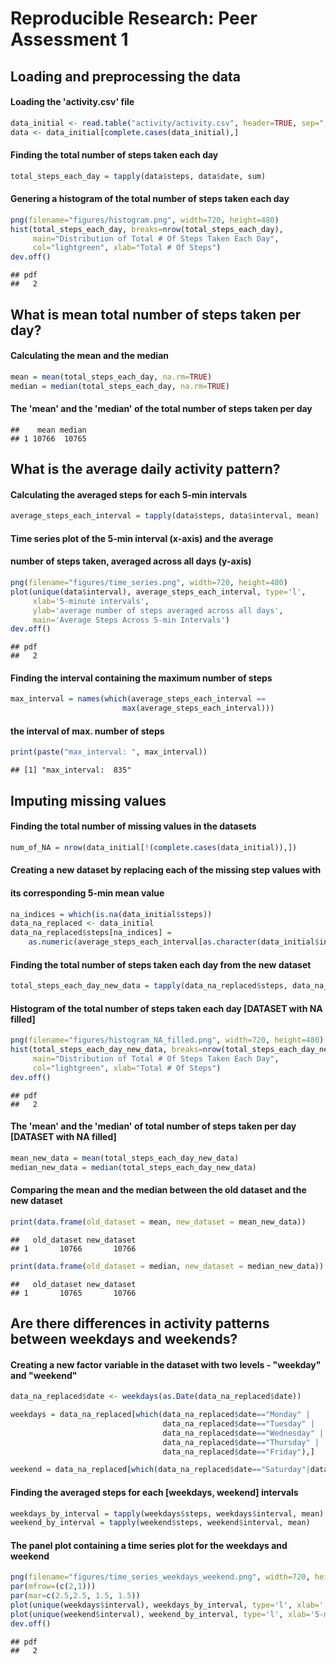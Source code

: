 # Reproducible Research: Peer Assessment 1

  
## Loading and preprocessing the data
#### Loading the 'activity.csv' file

```r
data_initial <- read.table("activity/activity.csv", header=TRUE, sep=",")
data <- data_initial[complete.cases(data_initial),]
```
#### Finding the total number of steps taken each day

```r
total_steps_each_day = tapply(data$steps, data$date, sum)
```

#### Genering a histogram of the total number of steps taken each day

```r
png(filename="figures/histogram.png", width=720, height=480)
hist(total_steps_each_day, breaks=nrow(total_steps_each_day), 
     main="Distribution of Total # Of Steps Taken Each Day",
     col="lightgreen", xlab="Total # Of Steps")
dev.off()
```

```
## pdf 
##   2
```

## What is mean total number of steps taken per day?
#### Calculating the mean and the median    

```r
mean = mean(total_steps_each_day, na.rm=TRUE)
median = median(total_steps_each_day, na.rm=TRUE)
```
#### The 'mean' and the 'median' of the total number of steps taken per day

```
##    mean median
## 1 10766  10765
```


## What is the average daily activity pattern?

#### Calculating the averaged steps for each 5-min intervals

```r
average_steps_each_interval = tapply(data$steps, data$interval, mean)
```

#### Time series plot of the 5-min interval (x-axis) and the average
#### number of steps taken, averaged across all days (y-axis)

```r
png(filename="figures/time_series.png", width=720, height=480)
plot(unique(data$interval), average_steps_each_interval, type='l',
     xlab='5-minute intervals', 
     ylab='average number of steps averaged across all days',
     main='Average Steps Across 5-min Intervals')
dev.off()
```

```
## pdf 
##   2
```

#### Finding the interval containing the maximum number of steps

```r
max_interval = names(which(average_steps_each_interval == 
                         max(average_steps_each_interval)))
```

#### the interval of max. number of steps

```r
print(paste("max_interval: ", max_interval))
```

```
## [1] "max_interval:  835"
```

## Imputing missing values
#### Finding the total number of missing values in the datasets

```r
num_of_NA = nrow(data_initial[!(complete.cases(data_initial)),])
```

#### Creating a new dataset by replacing each of the missing step values with
#### its corresponding 5-min mean value

```r
na_indices = which(is.na(data_initial$steps))
data_na_replaced <- data_initial
data_na_replaced$steps[na_indices] = 
    as.numeric(average_steps_each_interval[as.character(data_initial$interval[na_indices])])
```

#### Finding the total number of steps taken each day from the new dataset 

```r
total_steps_each_day_new_data = tapply(data_na_replaced$steps, data_na_replaced$date, sum)
```

#### Histogram of the total number of steps taken each day [DATASET with NA filled]

```r
png(filename="figures/histogram_NA_filled.png", width=720, height=480)
hist(total_steps_each_day_new_data, breaks=nrow(total_steps_each_day_new_data), 
     main="Distribution of Total # Of Steps Taken Each Day",
     col="lightgreen", xlab="Total # Of Steps")
dev.off()
```

```
## pdf 
##   2
```

#### The 'mean' and the 'median' of total number of steps taken per day [DATASET with NA filled]

```r
mean_new_data = mean(total_steps_each_day_new_data)
median_new_data = median(total_steps_each_day_new_data)
```

#### Comparing the mean and the median between the old dataset and the new dataset

```r
print(data.frame(old_dataset = mean, new_dataset = mean_new_data))
```

```
##   old_dataset new_dataset
## 1       10766       10766
```

```r
print(data.frame(old_dataset = median, new_dataset = median_new_data))
```

```
##   old_dataset new_dataset
## 1       10765       10766
```

## Are there differences in activity patterns between weekdays and weekends?
#### Creating a new factor variable in the dataset with two levels - "weekday" and "weekend"

```r
data_na_replaced$date <- weekdays(as.Date(data_na_replaced$date))

weekdays = data_na_replaced[which(data_na_replaced$date=="Monday" | 
                                  data_na_replaced$date=="Tuesday" |
                                  data_na_replaced$date=="Wednesday" |
                                  data_na_replaced$date=="Thursday" |
                                  data_na_replaced$date=="Friday"),]

weekend = data_na_replaced[which(data_na_replaced$date=="Saturday"|data_na_replaced$date=="Sunday"),]
```

#### Finding the averaged steps for each [weekdays, weekend] intervals

```r
weekdays_by_interval = tapply(weekdays$steps, weekdays$interval, mean)
weekend_by_interval = tapply(weekend$steps, weekend$interval, mean)
```

#### The panel plot containing a time series plot for the weekdays and weekend

```r
png(filename="figures/time_series_weekdays_weekend.png", width=720, height=480)
par(mfrow=(c(2,1)))
par(mar=c(2.5,2.5, 1.5, 1.5))
plot(unique(weekdays$interval), weekdays_by_interval, type='l', xlab='', ylab='', main='Weekdays')
plot(unique(weekend$interval), weekend_by_interval, type='l', xlab='5-min Interval', ylab='',main='Weekend')
dev.off()
```

```
## pdf 
##   2
```
